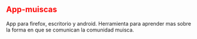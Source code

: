 <head>
  <link rel="stylesheet" type="text/css" href="/readme/readme.css" />
  <style>
  h2{
    color:red;
  }
  </style>
</head>
<body>
<h2>App-muiscas</h2>
App para firefox, escritorio y android. Herramienta para aprender mas sobre la forma en que se comunican la comunidad muisca.
</boody>
